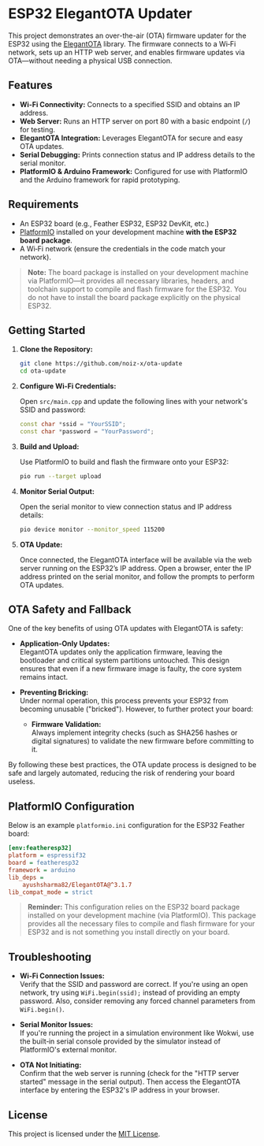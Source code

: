 # ESP32 ElegantOTA Updater

This project demonstrates an over-the-air (OTA) firmware updater for the ESP32 using the [ElegantOTA](https://github.com/ayushsharma82/ElegantOTA) library. The firmware connects to a Wi‑Fi network, sets up an HTTP web server, and enables firmware updates via OTA—without needing a physical USB connection.

## Features

- **Wi‑Fi Connectivity:** Connects to a specified SSID and obtains an IP address.
- **Web Server:** Runs an HTTP server on port 80 with a basic endpoint (`/`) for testing.
- **ElegantOTA Integration:** Leverages ElegantOTA for secure and easy OTA updates.
- **Serial Debugging:** Prints connection status and IP address details to the serial monitor.
- **PlatformIO & Arduino Framework:** Configured for use with PlatformIO and the Arduino framework for rapid prototyping.

## Requirements

- An ESP32 board (e.g., Feather ESP32, ESP32 DevKit, etc.)
- [PlatformIO](https://platformio.org/) installed on your development machine **with the ESP32 board package**.
- A Wi‑Fi network (ensure the credentials in the code match your network).

> **Note:** The board package is installed on your development machine via PlatformIO—it provides all necessary libraries, headers, and toolchain support to compile and flash firmware for the ESP32. You do not have to install the board package explicitly on the physical ESP32.

## Getting Started

1. **Clone the Repository:**

   ```bash
   git clone https://github.com/noiz-x/ota-update
   cd ota-update
   ```

2. **Configure Wi‑Fi Credentials:**

   Open `src/main.cpp` and update the following lines with your network's SSID and password:

   ```cpp
   const char *ssid = "YourSSID";
   const char *password = "YourPassword";
   ```

3. **Build and Upload:**

   Use PlatformIO to build and flash the firmware onto your ESP32:

   ```bash
   pio run --target upload
   ```

4. **Monitor Serial Output:**

   Open the serial monitor to view connection status and IP address details:

   ```bash
   pio device monitor --monitor_speed 115200
   ```

5. **OTA Update:**

   Once connected, the ElegantOTA interface will be available via the web server running on the ESP32’s IP address. Open a browser, enter the IP address printed on the serial monitor, and follow the prompts to perform OTA updates.

## OTA Safety and Fallback

One of the key benefits of using OTA updates with ElegantOTA is safety:
- **Application-Only Updates:**  
  ElegantOTA updates only the application firmware, leaving the bootloader and critical system partitions untouched. This design ensures that even if a new firmware image is faulty, the core system remains intact.
  
- **Preventing Bricking:**  
  Under normal operation, this process prevents your ESP32 from becoming unusable ("bricked"). However, to further protect your board:
  - **Firmware Validation:**  
    Always implement integrity checks (such as SHA256 hashes or digital signatures) to validate the new firmware before committing to it.
  
By following these best practices, the OTA update process is designed to be safe and largely automated, reducing the risk of rendering your board useless.

## PlatformIO Configuration

Below is an example `platformio.ini` configuration for the ESP32 Feather board:

```ini
[env:featheresp32]
platform = espressif32
board = featheresp32
framework = arduino
lib_deps = 
    ayushsharma82/ElegantOTA@^3.1.7
lib_compat_mode = strict
```

> **Reminder:** This configuration relies on the ESP32 board package installed on your development machine (via PlatformIO). This package provides all the necessary files to compile and flash firmware for your ESP32 and is not something you install directly on your board.

## Troubleshooting

- **Wi‑Fi Connection Issues:**  
  Verify that the SSID and password are correct. If you're using an open network, try using `WiFi.begin(ssid);` instead of providing an empty password. Also, consider removing any forced channel parameters from `WiFi.begin()`.

- **Serial Monitor Issues:**  
  If you're running the project in a simulation environment like Wokwi, use the built‑in serial console provided by the simulator instead of PlatformIO's external monitor.

- **OTA Not Initiating:**  
  Confirm that the web server is running (check for the "HTTP server started" message in the serial output). Then access the ElegantOTA interface by entering the ESP32's IP address in your browser.

## License

This project is licensed under the [MIT License](LICENSE).